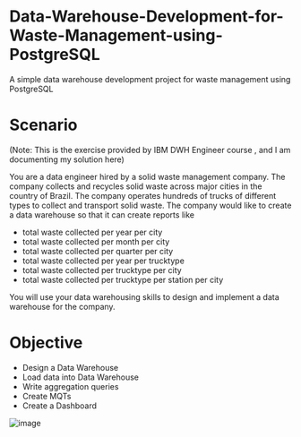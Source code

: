 # Data-Warehouse-Development-for-Waste-Management-using-PostgreSQL
A simple data warehouse development project for waste management using PostgreSQL


# Scenario
(Note: This is the exercise provided by IBM DWH Engineer course , and I am documenting my solution here)

You are a data engineer hired by a solid waste management company. The company collects and recycles solid waste across major cities in the country of Brazil. The company operates hundreds of trucks of different types to collect and transport solid waste. The company would like to create a data warehouse so that it can create reports like

- total waste collected per year per city
- total waste collected per month per city
- total waste collected per quarter per city
- total waste collected per year per trucktype
- total waste collected per trucktype per city
- total waste collected per trucktype per station per city

You will use your data warehousing skills to design and implement a data warehouse for the company.

# Objective
- Design a Data Warehouse
- Load data into Data Warehouse
- Write aggregation queries
- Create MQTs
- Create a Dashboard

![image](https://github.com/kwagle7/Data-Warehouse-Development-for-Waste-Management-using-PostgreSQL/assets/13037108/f1423950-f8d7-4ad5-945e-cf0973442b61)
